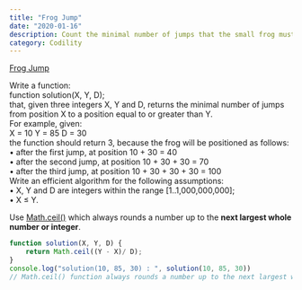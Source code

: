 ```yaml
---
title: "Frog Jump"
date: "2020-01-16"
description: Count the minimal number of jumps that the small frog must perform to reach its target.
category: Codility
---
```


[Frog Jump](https://app.codility.com/programmers/lessons/3-time_complexity/frog_jmp/start/)

Write a function:   
function solution(X, Y, D);   
that, given three integers X, Y and D, returns the minimal number of jumps from position X to a position equal to or greater than Y.   
For example, given:   
X = 10 Y = 85 D = 30   
the function should return 3, because the frog will be positioned as follows:   
•	after the first jump, at position 10 + 30 = 40   
•	after the second jump, at position 10 + 30 + 30 = 70   
•	after the third jump, at position 10 + 30 + 30 + 30 = 100   
Write an efficient algorithm for the following assumptions:   
•	X, Y and D are integers within the range \[1..1,000,000,000\];   
•	X ≤ Y.   

Use [Math.ceil()](https://developer.mozilla.org/en-US/docs/Web/JavaScript/Reference/Global_Objects/Math/ceil) which always rounds a number up to the **next largest whole number or integer**.

```js
function solution(X, Y, D) {
    return Math.ceil((Y - X)/ D);
}
console.log("solution(10, 85, 30) : ", solution(10, 85, 30))
// Math.ceil() function always rounds a number up to the next largest whole number or integer.
```
